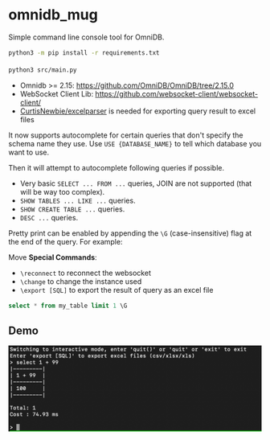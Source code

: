 # omnidb_mug

Simple command line console tool for OmniDB.

```sh
python3 -m pip install -r requirements.txt

python3 src/main.py
```

- Omnidb >= 2.15: https://github.com/OmniDB/OmniDB/tree/2.15.0
- WebSocket Client Lib: https://github.com/websocket-client/websocket-client/
- [CurtisNewbie/excelparser](https://github.com/CurtisNewbie/excelparser) is needed for exporting query result to excel files


It now supports autocomplete for certain queries that don't specify the schema name they use. Use `USE {DATABASE_NAME}` to tell which database you want to use.

Then it will attempt to autocomplete following queries if possible.

- Very basic `SELECT ... FROM ...` queries, JOIN are not supported (that will be way too complex).
- `SHOW TABLES ... LIKE ...` queries.
- `SHOW CREATE TABLE ...` queries.
- `DESC ...` queries.

Pretty print can be enabled by appending the `\G` (case-insensitive) flag at the end of the query. For example:

Move **Special Commands**:

- `\reconnect` to reconnect the websocket
- `\change` to change the instance used
- `\export [SQL]` to export the result of query as an excel file

```sql
select * from my_table limit 1 \G
```

## Demo

<img src="demo/demo1.jpeg" alt="demo1" width="600">
